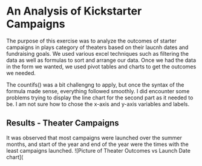 # An Analysis of Kickstarter Campaigns
The purpose of this exercise was to analyze the outcomes of starter campaigns in plays category of theaters based on their laucnh dates and fundraising goals. We used various excel techniques such as filtering the data as well as formulas to sort and arrange our data. Once we had the data in the form we wanted, we used pivot tables and charts to get the outcomes we needed.

The countifs() was a bit challengng to apply, but once the syntax of the formula made sense, everything followed smoothly. I did encounter some problems trying to display the line chart for the second part as it needed to be. I am not sure how to chose the x-axis and y-axis variables and labels. 

## Results - Theater Campaigns

It was observed that most campaigns were launched over the summer months, and start of the year and end of the year were the times with the least campaigns launched.
![Picture of Theater Outcomes vs Launch Date chart](
